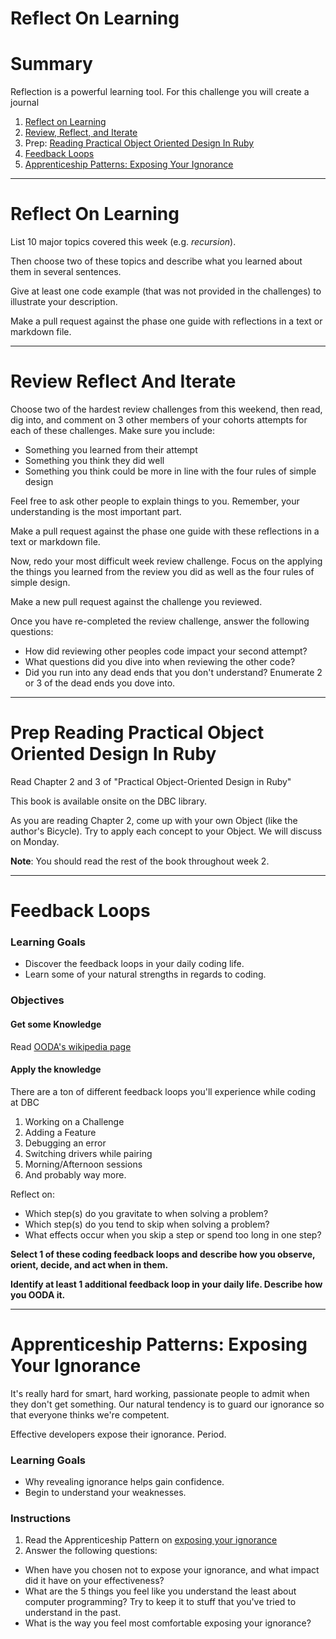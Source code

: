 # Reflect On Learning

# Summary

Reflection is a powerful learning tool.  For this challenge you will create a journal
1. [Reflect on Learning](#reflect-on-learning)
1. [Review, Reflect, and Iterate](#review-reflect-and-iterate)
1. Prep: [Reading Practical Object Oriented Design In Ruby](#prep-reading-practical-object-oriented-design-in-ruby)
1. [Feedback Loops](#feedback-loops)
1. [Apprenticeship Patterns: Exposing Your Ignorance](#apprenticeship-patterns-exposing-your-ignorance)

--------------------------------------------------------------------------------

# Reflect On Learning

List 10 major topics covered this week (e.g. *recursion*).

Then choose two of these topics and describe what you learned about them in several sentences.

Give at least one code example (that was not provided in the challenges) to illustrate your description.

Make a pull request against the phase one guide with reflections in a text or markdown file.

--------------------------------------------------------------------------------

# Review Reflect And Iterate

Choose two of the hardest review challenges from this weekend, then read, dig into, and comment on 3 other members of your cohorts attempts for each of these challenges. Make sure you include:
- Something you learned from their attempt
- Something you think they did well
- Something you think could be more in line with the four rules of simple design

Feel free to ask other people to explain things to you. Remember, your understanding is the most important part.

Make a pull request against the phase one guide with these reflections in a text or markdown file.

Now, redo your most difficult week review challenge. Focus on the applying the things you learned from the review you did as well as the four rules of simple design.

Make a new pull request against the challenge you reviewed.

Once you have re-completed the review challenge, answer the following questions:
- How did reviewing other peoples code impact your second attempt?
- What questions did you dive into when reviewing the other code?
- Did you run into any dead ends that you don't understand? Enumerate 2 or 3 of the dead ends you dove into.

--------------------------------------------------------------------------------

# Prep Reading Practical Object Oriented Design In Ruby

Read Chapter 2 and 3 of "Practical Object-Oriented Design in Ruby"

This book is available onsite on the DBC library.

As you are reading Chapter 2, come up with your own Object (like the author's Bicycle). Try to apply each concept to your Object. We will discuss on Monday.

**Note**: You should read the rest of the book throughout week 2.

--------------------------------------------------------------------------------

# Feedback Loops

### Learning Goals
- Discover the feedback loops in your daily coding life.
- Learn some of your natural strengths in regards to coding.

### Objectives

#### Get some Knowledge
Read [OODA's wikipedia page](http://en.wikipedia.org/wiki/OODA_loop)

#### Apply the knowledge

There are a ton of different feedback loops you'll experience while coding at DBC

1. Working on a Challenge
2. Adding a Feature
3. Debugging an error
4. Switching drivers while pairing
5. Morning/Afternoon sessions
6. And probably way more.

Reflect on:

- Which step(s) do you gravitate to when solving a problem?
- Which step(s) do you tend to skip when solving a problem?
- What effects occur when you skip a step or spend too long in one step?

**Select 1 of these coding feedback loops and describe how you observe, orient, decide, and act when in them.**

**Identify at least 1 additional feedback loop in your daily life. Describe how you OODA it.**

--------------------------------------------------------------------------------

# Apprenticeship Patterns: Exposing Your Ignorance

It's really hard for smart, hard working, passionate people to admit when they don't get something. Our natural tendency is to guard our ignorance so that everyone thinks we're competent.

Effective developers expose their ignorance. Period.

### Learning Goals
* Why revealing ignorance helps gain confidence.
* Begin to understand your weaknesses.

### Instructions
1. Read the Apprenticeship Pattern on [exposing your ignorance](http://ofps.oreilly.com/titles/9780596518387/emptying_the_cup.html#expose_your_ignorance)
2. Answer the following questions:

- When have you chosen not to expose your ignorance, and what impact did it have on your effectiveness?
- What are the 5 things you feel like you understand the least about computer programming? Try to keep it to stuff that you've tried to understand in the past.
- What is the way you feel most comfortable exposing your ignorance?
